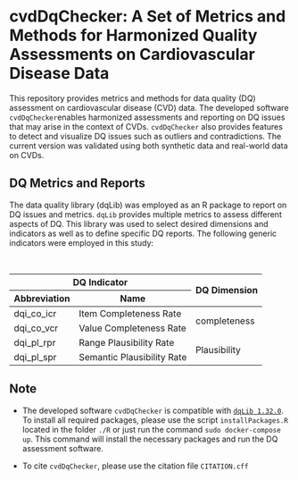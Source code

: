 # cvdDqChecker: A Set of Metrics and Methods for Harmonized Quality Assessments on Cardiovascular Disease Data

This repository provides metrics and methods for data quality (DQ) assessment on cardiovascular disease (CVD) data. The developed software `cvdDqChecker`enables harmonized assessments and reporting on DQ issues that may arise in the context of CVDs. `cvdDqChecker` also provides features to detect and visualize DQ issues such as outliers and contradictions. The current version was validated using both synthetic data and real-world data on CVDs.

## DQ Metrics and Reports
The data quality library (dqLib) was employed as an R package to report on DQ issues and metrics. `dqLib` provides multiple metrics to assess different aspects of DQ. This library was used to select desired dimensions and indicators as well as to define specific DQ reports. The following generic indicators were employed in this study:

<br />
<table>
    <thead>
        <tr>
            <th colspan="2">DQ Indicator </th>
            <th rowspan=2>DQ Dimension</th>
        </tr>
       <tr>
            <th>Abbreviation </th>
            <th>Name </th>
       </tr>
    </thead>
    <tbody>
        <tr>
            <td>dqi_co_icr</td>
            <td >Item Completeness Rate</td>
            <td rowspan=2>completeness</td>
        </tr>
        <tr>
            <td>dqi_co_vcr</td>
            <td>Value Completeness Rate</td>
        </tr>
        <tr>
            <td>dqi_pl_rpr</td>
           <td > Range Plausibility Rate </td>
           <td rowspan=2>Plausibility</td>
        </tr>
            <td>dqi_pl_spr</td>
           <td > Semantic Plausibility Rate </td>
        </tr>
    </tbody>
</table>


## Note

- The developed software `cvdDqChecker` is compatible with [`dqLib 1.32.0`](https://github.com/KaisTahar/dqLib/releases/tag/v1.32.0). To install all required packages, please use the script `installPackages.R` located in the folder `./R` or just run the command `sudo docker-compose up`. This command will install the necessary packages and run the DQ assessment software.

- To cite `cvdDqChecker`, please use the citation file `CITATION.cff`

